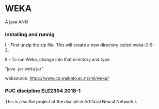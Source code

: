 # WEKA
A java ANN

### Installing and runnig 

I - First unzip the zip file. This will create a new directory called weka-3-9-2. 

II - To run Weka, change into that directory and type

"java -jar weka.jar"

websource: https://www.cs.waikato.ac.nz/ml/weka/

### PUC discipline ELE2394 2018-1

This is also the project of the discipline Artificial Neural Network I. 
